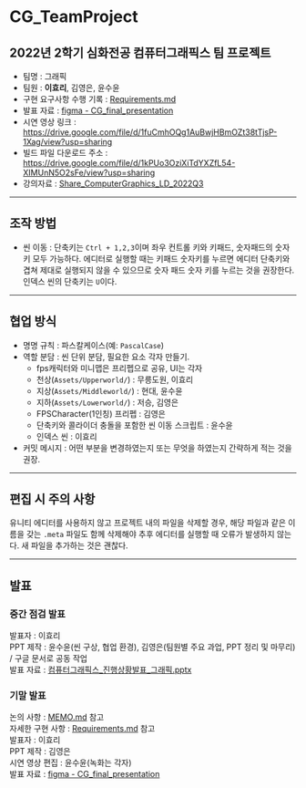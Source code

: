 # CG_TeamProject
  
## 2022년 2학기 심화전공 컴퓨터그래픽스 팀 프로젝트  
  
- 팀명 : 그래픽
- 팀원 : **이효리**, 김영은, 윤수윤
- 구현 요구사항 수행 기록 : [Requirements.md](Requirements.md)
- 발표 자료 : [figma - CG_final_presentation](https://www.figma.com/file/8r9lhCqbeqjQodZk2wCTwW/CG_final_presentation?node-id=0%3A1&t=lhpsYwfeWatX9uaP-1)
- 시연 영상 링크 : <https://drive.google.com/file/d/1fuCmhOQg1AuBwjHBmOZt38tTjsP-1Xag/view?usp=sharing>
- 빌드 파일 다운로드 주소 : <https://drive.google.com/file/d/1kPUo3OziXiTdYXZfL54-XIMUnN5O2sFe/view?usp=sharing>
- 강의자료 : <a href="https://o365karts-my.sharepoint.com/:o:/g/personal/sva768_office_karts_ac_kr/En_H1gIFwwxNjH9ESQYVR8oBcq0rV4gtflej1NnExKSKXw?e=eDpeQJ" target="_blank" title="2022년 2학기 심화전공 컴퓨터그래픽스 강의자료">Share_ComputerGraphics_LD_2022Q3</a>

---

## 조작 방법
- 씬 이동 : 단축키는 `Ctrl + 1,2,3`이며 좌우 컨트롤 키와 키패드, 숫자패드의 숫자 키 모두 가능하다. 에디터로 실행할 때는 키패드 숫자키를 누르면 에디터 단축키와 겹쳐 제대로 실행되지 않을 수 있으므로 숫자 패드 숫자 키를 누르는 것을 권장한다. 인덱스 씬의 단축키는 `U`이다.

---
  
## 협업 방식
- 명명 규칙 : 파스칼케이스(예: `PascalCase`)
- 역할 분담 : 씬 단위 분담, 필요한 요소 각자 만들기.
    - fps캐릭터와 미니맵은 프리펩으로 공유, UI는 각자
    - 천상(`Assets/Upperworld/`) : 무릉도원, 이효리
    - 지상(`Assets/Middleworld/`) : 현대, 윤수윤
    - 지하(`Assets/Lowerworld/`) : 저승, 김영은
    - FPSCharacter(1인칭) 프리펩 : 김영은
    - 단축키와 콜라이더 충돌을 포함한 씬 이동 스크립트 : 윤수윤
    - 인덱스 씬 : 이효리
- 커밋 메시지 : 어떤 부분을 변경하였는지 또는 무엇을 하였는지 간략하게 적는 것을 권장.

---

## 편집 시 주의 사항
유니티 에디터를 사용하지 않고 프로젝트 내의 파일을 삭제할 경우, 해당 파일과 같은 이름을 갖는 `.meta` 파일도 함께 삭제해야 추후 에디터를 실행할 때 오류가 발생하지 않는다. 새 파일을 추가하는 것은 괜찮다.

---

## 발표
### 중간 점검 발표
발표자 : 이효리  
PPT 제작 : 윤수윤(씬 구상, 협업 환경), 김영은(팀원별 주요 과업, PPT 정리 및 마무리) / 구글 문서로 공동 작업  
발표 자료 : [컴퓨터그래픽스_진행상황발표_그래픽.pptx](https://docs.google.com/presentation/d/14ZV-yekGSODbI8HuWonp2Sn4wms2TZQP/edit?usp=sharing&ouid=113309621803756900421&rtpof=true&sd=true)  
  
### 기말 발표
논의 사항 : [MEMO.md](MEMO.md) 참고  
자세한 구현 사항 : [Requirements.md](Requirements.md) 참고  
발표자 : 이효리  
PPT 제작 : 김영은  
시연 영상 편집 : 윤수윤(녹화는 각자)  
발표 자료 : [figma - CG_final_presentation](https://www.figma.com/file/8r9lhCqbeqjQodZk2wCTwW/CG_final_presentation?node-id=0%3A1&t=lhpsYwfeWatX9uaP-1)  
